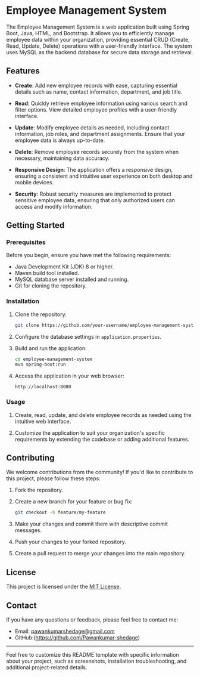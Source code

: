 # Employee Management System

The Employee Management System is a web application built using Spring Boot, Java, HTML, and Bootstrap. It allows you to efficiently manage employee data within your organization, providing essential CRUD (Create, Read, Update, Delete) operations with a user-friendly interface. The system uses MySQL as the backend database for secure data storage and retrieval.

## Features

- **Create**: Add new employee records with ease, capturing essential details such as name, contact information, department, and job title.

- **Read**: Quickly retrieve employee information using various search and filter options. View detailed employee profiles with a user-friendly interface.

- **Update**: Modify employee details as needed, including contact information, job roles, and department assignments. Ensure that your employee data is always up-to-date.

- **Delete**: Remove employee records securely from the system when necessary, maintaining data accuracy.

- **Responsive Design**: The application offers a responsive design, ensuring a consistent and intuitive user experience on both desktop and mobile devices.

- **Security**: Robust security measures are implemented to protect sensitive employee data, ensuring that only authorized users can access and modify information.

## Getting Started

### Prerequisites

Before you begin, ensure you have met the following requirements:

- Java Development Kit (JDK) 8 or higher.
- Maven build tool installed.
- MySQL database server installed and running.
- Git for cloning the repository.

### Installation

1. Clone the repository:

   ```bash
   git clone https://github.com/your-username/employee-management-system.git
   ```

2. Configure the database settings in `application.properties`.

3. Build and run the application:

   ```bash
   cd employee-management-system
   mvn spring-boot:run
   ```

4. Access the application in your web browser:

   ```
   http://localhost:8080
   ```

### Usage

1. Create, read, update, and delete employee records as needed using the intuitive web interface.

2. Customize the application to suit your organization's specific requirements by extending the codebase or adding additional features.

## Contributing

We welcome contributions from the community! If you'd like to contribute to this project, please follow these steps:

1. Fork the repository.

2. Create a new branch for your feature or bug fix:

   ```bash
   git checkout -b feature/my-feature
   ```

3. Make your changes and commit them with descriptive commit messages.

4. Push your changes to your forked repository.

5. Create a pull request to merge your changes into the main repository.

## License

This project is licensed under the [MIT License](LICENSE).

## Contact

If you have any questions or feedback, please feel free to contact me:

- Email: pawankumarshedage@gmail.com
- GitHub:(https://github.com/Pawankumar-shedage)

---

Feel free to customize this README template with specific information about your project, such as screenshots, installation troubleshooting, and additional project-related details.
